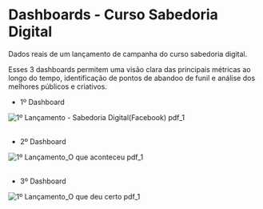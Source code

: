 # Dashboards - Curso Sabedoria Digital

Dados reais de um lançamento de campanha do curso sabedoria digital. 

Esses 3 dashboards permitem uma visão clara das principais métricas ao longo do tempo, identificação de pontos de abandoo de funil e análise dos melhores públicos e criativos. 

* 1º Dashboard </br>

![1º Lançamento - Sabedoria Digital(Facebook) pdf_1](https://github.com/JorgeFerreira09/3-Dashboards-Facebook-Ads/assets/106722825/3a5ef6d7-961c-4b74-abcb-c38b8fe7f329)  
</br>

* 2º Dashboard </br>

![1º Lançamento_O que aconteceu  pdf_1](https://github.com/JorgeFerreira09/3-Dashboards-Facebook-Ads/assets/106722825/ef2d8013-2f9c-4ca2-9129-b03c840da7db) 
</br> </br>

* 3º Dashboard </br>

![1º Lançamento_O que deu certo pdf_1](https://github.com/JorgeFerreira09/3-Dashboards-Facebook-Ads/assets/106722825/244fbb10-2379-40da-a74b-c98cf41bdef5)
